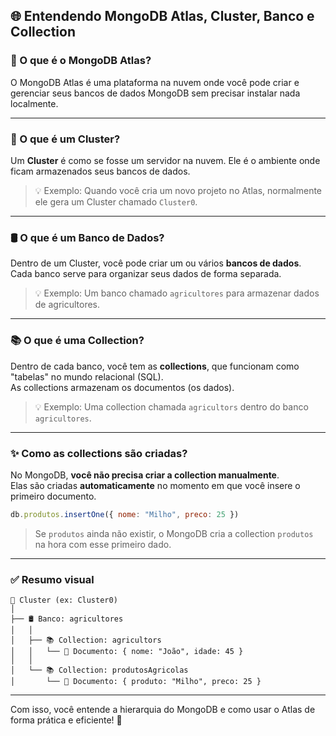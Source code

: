 


## 🌐 Entendendo MongoDB Atlas, Cluster, Banco e Collection

### 🧠 O que é o MongoDB Atlas?

O MongoDB Atlas é uma plataforma na nuvem onde você pode criar e gerenciar seus bancos de dados MongoDB sem precisar instalar nada localmente.

---

### 📡 O que é um Cluster?

Um **Cluster** é como se fosse um servidor na nuvem. Ele é o ambiente onde ficam armazenados seus bancos de dados.

> 💡 Exemplo: Quando você cria um novo projeto no Atlas, normalmente ele gera um Cluster chamado `Cluster0`.

---

### 🛢️ O que é um Banco de Dados?

Dentro de um Cluster, você pode criar um ou vários **bancos de dados**.  
Cada banco serve para organizar seus dados de forma separada.

> 💡 Exemplo: Um banco chamado `agricultores` para armazenar dados de agricultores.

---

### 📚 O que é uma Collection?

Dentro de cada banco, você tem as **collections**, que funcionam como "tabelas" no mundo relacional (SQL).  
As collections armazenam os documentos (os dados).

> 💡 Exemplo: Uma collection chamada `agricultors` dentro do banco `agricultores`.

---

### ✨ Como as collections são criadas?

No MongoDB, **você não precisa criar a collection manualmente**.  
Elas são criadas **automaticamente** no momento em que você insere o primeiro documento.

```js
db.produtos.insertOne({ nome: "Milho", preco: 25 })
```

> Se `produtos` ainda não existir, o MongoDB cria a collection `produtos` na hora com esse primeiro dado.

---

### ✅ Resumo visual

```
📡 Cluster (ex: Cluster0)
│
├── 🛢️ Banco: agricultores
│   │
│   ├── 📚 Collection: agricultors
│   │   └── 📄 Documento: { nome: "João", idade: 45 }
│   │
│   └── 📚 Collection: produtosAgricolas
│       └── 📄 Documento: { produto: "Milho", preco: 25 }
```

---

Com isso, você entende a hierarquia do MongoDB e como usar o Atlas de forma prática e eficiente! 🚀